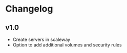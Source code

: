 # Changelog

## v1.0

* Create servers in scaleway
* Option to add additional volumes and security rules